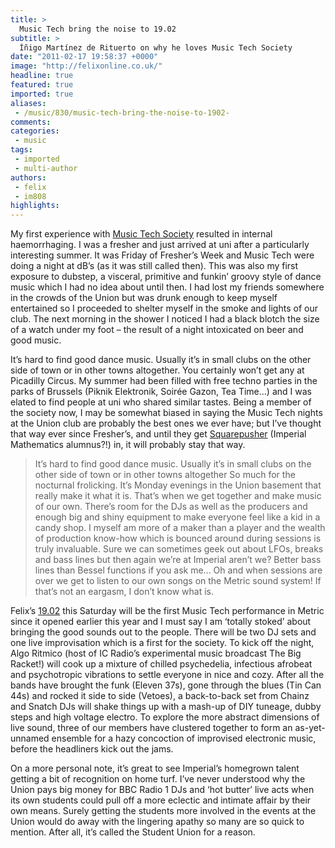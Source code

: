 ```yaml
---
title: >
  Music Tech bring the noise to 19.02
subtitle: >
  Íñigo Martínez de Rituerto on why he loves Music Tech Society
date: "2011-02-17 19:58:37 +0000"
image: "http://felixonline.co.uk/"
headline: true
featured: true
imported: true
aliases:
 - /music/830/music-tech-bring-the-noise-to-1902-
comments:
categories:
 - music
tags:
 - imported
 - multi-author
authors:
 - felix
 - im808
highlights:
---
```


My first experience with [Music Tech Society](http://www.union.ic.ac.uk/arts/musictech/) resulted in internal haemorrhaging. I was a fresher and just arrived at uni after a particularly interesting summer. It was Friday of Fresher’s Week and Music Tech were doing a night at dB’s (as it was still called then). This was also my first exposure to dubstep, a visceral, primitive and funkin’ groovy style of dance music which I had no idea about until then. I had lost my friends somewhere in the crowds of the Union but was drunk enough to keep myself entertained so I proceeded to shelter myself in the smoke and lights of our club. The next morning in the shower I noticed I had a black blotch the size of a watch under my foot – the result of a night intoxicated on beer and good music.

It’s hard to find good dance music. Usually it’s in small clubs on the other side of town or in other towns altogether. You certainly won’t get any at Picadilly Circus. My summer had been filled with free techno parties in the parks of Brussels (Piknik Elektronik, Soirée Gazon, Tea Time...) and I was elated to find people at uni who shared similar tastes. Being a member of the society now, I may be somewhat biased in saying the Music Tech nights at the Union club are probably the best ones we ever have; but I’ve thought that way ever since Fresher’s, and until they get [Squarepusher](http://squarepusher.net/shobaleader-one/) (Imperial Mathematics alumnus?!) in, it will probably stay that way.
> It’s hard to find good dance music. Usually it’s in small clubs on the other side of town or in other towns altogether
So much for the nocturnal frolicking. It’s Monday evenings in the Union basement that really make it what it is. That’s when we get together and make music of our own. There’s room for the DJs as well as the producers and enough big and shiny equipment to make everyone feel like a kid in a candy shop. I myself am more of a maker than a player and the wealth of production know-how which is bounced around during sessions is truly invaluable. Sure we can sometimes geek out about LFOs, breaks and bass lines but then again we’re at Imperial aren’t we? Better bass lines than Bessel functions if you ask me... Oh and when sessions are over we get to listen to our own songs on the Metric sound system! If that’s not an eargasm, I don’t know what is.

Felix’s [19.02](http://www.facebook.com/event.php?eid=122685684471563) this Saturday will be the first Music Tech performance in Metric since it opened earlier this year and I must say I am ‘totally stoked’ about bringing the good sounds out to the people. There will be two DJ sets and one live improvisation which is a first for the society. To kick off the night, Algo Ritmico (host of IC Radio’s experimental music broadcast The Big Racket!) will cook up a mixture of chilled psychedelia, infectious afrobeat and psychotropic vibrations to settle everyone in nice and cozy. After all the bands have brought the funk (Eleven 37s), gone through the blues (Tin Can 44s) and rocked it side to side (Vetoes), a back-to-back set from Chainz and Snatch DJs will shake things up with a mash-up of DIY tuneage, dubby steps and high voltage electro. To explore the more abstract dimensions of live sound, three of our members have clustered together to form an as-yet-unnamed ensemble for a hazy concoction of improvised electronic music, before the headliners kick out the jams.

On a more personal note, it’s great to see Imperial’s homegrown talent getting a bit of recognition on home turf. I’ve never understood why the Union pays big money for BBC Radio 1 DJs and ‘hot butter’ live acts when its own students could pull off a more eclectic and intimate affair by their own means. Surely getting the students more involved in the events at the Union would do away with the lingering apathy so many are so quick to mention. After all, it’s called the Student Union for a reason.
